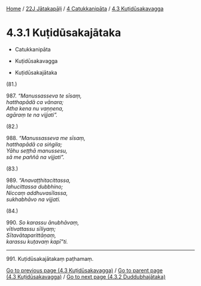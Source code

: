 
[Home](/) / [22J Jātakapāḷi](../../../22J.md) / [4 Catukkanipāta](../../4.md) / [4.3 Kuṭidūsakavagga](../4.3.md)

# 4.3.1 Kuṭidūsakajātaka

* Catukkanipāta

* Kuṭidūsakavagga

* Kuṭidūsakajātaka

(81.)

987\. _“Manussasseva te sīsaṃ,_  
_hatthapādā ca vānara;_  
_Atha kena nu vaṇṇena,_  
_agāraṃ te na vijjati”._  


(82.)

988\. _“Manussasseva me sīsaṃ,_  
_hatthapādā ca siṅgila;_  
_Yāhu seṭṭhā manussesu,_  
_sā me paññā na vijjati”._  


(83.)

989\. _“Anavaṭṭhitacittassa,_  
_lahucittassa dubbhino;_  
_Niccaṃ addhuvasīlassa,_  
_sukhabhāvo na vijjati._  


(84.)

990\. _So karassu ānubhāvaṃ,_  
_vītivattassu sīliyaṃ;_  
_Sītavātaparittāṇaṃ,_  
_karassu kuṭavaṃ kapī”ti._  


---

991\. Kuṭidūsakajātakaṃ paṭhamaṃ.



[Go to previous page (4.3 Kuṭidūsakavagga)](../4.3.md) / [Go to parent page (4.3 Kuṭidūsakavagga)](../4.3.md) / [Go to next page (4.3.2 Duddubhajātaka)](4.3.2.md)


